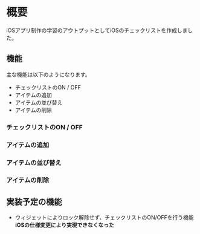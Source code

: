 # 概要
iOSアプリ制作の学習のアウトプットとしてiOSのチェックリストを作成しました。

## 機能
主な機能は以下のようになります。
- チェックリストのON / OFF
- アイテムの追加
- アイテムの並び替え
- アイテムの削除

### チェックリストのON / OFF
### アイテムの追加
### アイテムの並び替え
### アイテムの削除

## 実装予定の機能
- ウィジェットによりロック解除せず、チェックリストのON/OFFを行う機能<br>**iOSの仕様変更により実現できなくなった**
